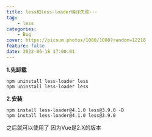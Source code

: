 ```yaml
---
title: less和less-loader编译失败---
tag:
    - less
categories:
    - Bug
cover: https://picsum.photos/1080/1080?random=12218
feature: false
date: 2022-06-18 17:00:01
---
```


**1.先卸载**

```
npm uninstall less-loader less
npm uninstall less-loader less
```

**2.安装**
```
npm install less-loader@4.1.0 less@3.9.0 -D
npm install less-loader@4.1.0 less@3.9.0
```

之后就可以使用了
因为Vue是2.X的版本
